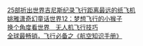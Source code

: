  
[25部折出世界吉尼斯纪录飞行距离最远的纸飞机](http://www.dianyue.me/archives/331/x38i65gb727zv70z/)  
[姚雅潇奇幻童话世界12：梦想飞行的小猴子](http://www.dianyue.me/archives/176/zi3usux3s287jch1/)  
[换个角度看世界　无人机飞行技巧](http://www.dianyue.me/archives/324/8xq0mfhrhnrxu2wo/)  
[全球最畅销，飞行必备之《航空知识手册》](http://www.dianyue.me/archives/737/ewvqjlb3c133g7jk/)